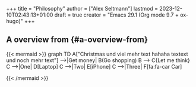 +++
title = "Philosophy"
author = ["Alex Seltmann"]
lastmod = 2023-12-10T02:43:13+01:00
draft = true
creator = "Emacs 29.1 (Org mode 9.7 + ox-hugo)"
+++

## A overview from {#a-overview-from}

{{< mermaid >}}
graph TD
	A["Christmas und viel mehr text hahaha textext<br/>
  und noch mehr text"] -->|Get money| B(Go shopping)
	B --> C{Let me think}
	C -->|One| D[Laptop]
	C -->|Two| E[iPhone]
	C -->|Three| F[fa:fa-car Car]

{{< /mermaid >}}
